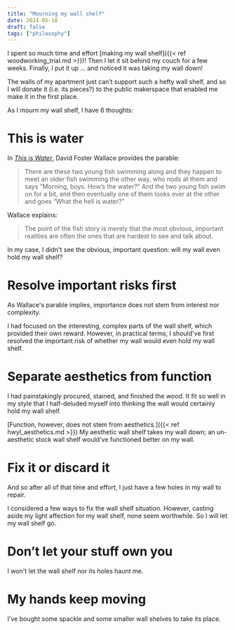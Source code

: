 ```yaml
---
title: "Mourning my wall shelf"
date: 2024-05-18
draft: false
tags: ["philosophy"]
---
```

I spent so much time and effort [making my wall shelf]({{< ref woodworking_trial.md >}})! Then I let it sit behind my couch for a few weeks. Finally, I put it up ... and noticed it was taking my wall down!

The walls of my apartment just can’t support such a hefty wall shelf, and so I will donate it (i.e. its pieces?) to the public makerspace that enabled me make it in the first place.

As I mourn my wall shelf, I have 6 thoughts:
# This is water
In [_This is Water_](https://fs.blog/david-foster-wallace-this-is-water), David Foster Wallace provides the parable:
> There are these two young fish swimming along and they happen to meet an older fish swimming the other way, who nods at them and says “Morning, boys. How’s the water?” And the two young fish swim on for a bit, and then eventually one of them looks over at the other and goes “What the hell is water?”

Wallace explains:
> The point of the fish story is merely that the most obvious, important realities are often the ones that are hardest to see and talk about.

In my case, I didn't see the obvious, important question: will my wall even hold my wall shelf?
# Resolve important risks first
As Wallace's parable implies, importance does not stem from interest nor complexity.

I had focused on the interesting, complex parts of the wall shelf, which provided their own reward. However, in practical terms, I should've first resolved the important risk of whether my wall would even hold my wall shelf. 
# Separate aesthetics from function
I had painstakingly procured, stained, and finished the wood. It fit so well in my style that I half-deluded myself into thinking the wall would certainly hold my wall shelf.

[Function, however, does not stem from aesthetics.]({{< ref hwyl_aesthetics.md >}}) My aesthetic wall shelf takes my wall down; an un-aesthetic stock wall shelf would've functioned better on my wall.
# Fix it or discard it
And so after all of that time and effort, I just have a few holes in my wall to repair.

I considered a few ways to fix the wall shelf situation. However, casting aside my light affection for my wall shelf, none seem worthwhile. So I will let my wall shelf go.
# Don’t let your stuff own you
I won't let the wall shelf nor its holes haunt me.
# My hands keep moving
I've bought some spackle and some smaller wall shelves to take its place.
